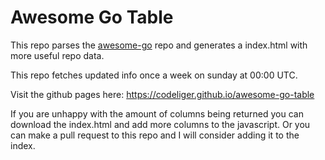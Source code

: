 # Awesome Go Table
This repo parses the [awesome-go](https://github.com/avelino/awesome-go) repo and generates a index.html with more useful repo data.

This repo fetches updated info once a week on sunday at 00:00 UTC.

Visit the github pages here:
https://codeliger.github.io/awesome-go-table


If you are unhappy with the amount of columns being returned you can download the index.html and add more columns to the javascript.
Or you can make a pull request to this repo and I will consider adding it to the index.

